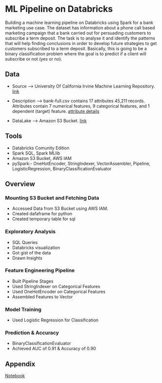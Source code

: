 
# ML Pipeline on Databricks

Building a machine learning pipeline on Databricks using Spark for a bank marketing use case. The dataset has information about a phone call based marketing campaign that a bank carried out for persuading customers to subscribe a term deposit. The task is to analyse it and identify the patterns that will help finding conclusions in order to develop future strategies to get customers subscribed to a term deposit. Basically, this is going to be a binary classification problem where the goal is to predict if a client will subscribe or not (yes or no).



## Data

- Source --> University Of California Irvine Machine Learning Repository. [link](https://archive.ics.uci.edu/ml/datasets/bank+marketing)

- Description --> bank-full.csv contains 17 attributes 45,211 records. Attributes contain 7 numerical features, 9 categorical features, and 1 dependent (target) feature. [attribute details](https://archive.ics.uci.edu/ml/datasets/bank+marketing)

- DataLake --> Amazon S3 Bucket. [link](https://s3.console.aws.amazon.com/s3/buckets/bankmarket1611?region=us-east-1&tab=objects)
## Tools
- Databricks Comunity Edition
- Spark SQL, Spark MLlib
- Amazon S3 Bucket, AWS IAM
- pySpark:- OneHotEncoder, StringIndexer, VectorAssembler, Pipeline, LogisticRegression, BinaryClassificationEvaluator
## Overview

### Mounting S3 Bucket and Fetching Data
- Accessed Data from S3 Bucket using AWS IAM.
- Created dafaframe for python
- Created temporary table for sql

### Exploratory Analysis
- SQL Queries
- Databricks visualization
- Got gist of the data
- Drawn Insights

### Feature Engineering Pipeline
- Built Pipeline Stages
- Used StringIndexer on Categorical Features
- Used OneHotEncoder on Categorical Features
- Assembled Features to Vector

### Model Training
- Used Logistic Regression for Classification

### Prediction & Accuracy
- BinaryClassificationEvaluator
- Achieved AUC of 0.91 & Accuracy of 0.90
## Appendix
[Notebook]()
